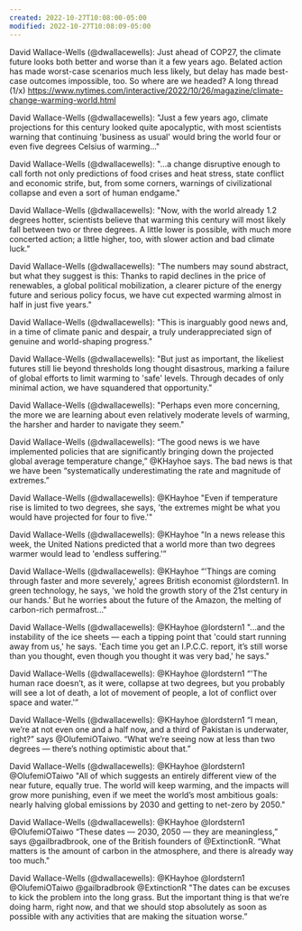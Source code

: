 ```yaml
---
created: 2022-10-27T10:08:00-05:00
modified: 2022-10-27T10:08:09-05:00
---
```


David Wallace-Wells (@dwallacewells): Just ahead of COP27, the climate future looks both better and worse than it a few years ago. Belated action has made worst-case scenarios much less likely, but delay has made best-case outcomes impossible, too. So where are we headed? A long thread (1/x) https://www.nytimes.com/interactive/2022/10/26/magazine/climate-change-warming-world.html

David Wallace-Wells (@dwallacewells): "Just a few years ago, climate projections for this century looked quite apocalyptic, with most scientists warning that continuing 'business as usual' would bring the world four or even five degrees Celsius of warming..."

David Wallace-Wells (@dwallacewells): "...a change disruptive enough to call forth not only predictions of food crises and heat stress, state conflict and economic strife, but, from some corners, warnings of civilizational collapse and even a sort of human endgame."

David Wallace-Wells (@dwallacewells): "Now, with the world already 1.2 degrees hotter, scientists believe that warming this century will most likely fall between two or three degrees. A little lower is possible, with much more concerted action; a little higher, too, with slower action and bad climate luck."

David Wallace-Wells (@dwallacewells): "The numbers may sound abstract, but what they suggest is this: Thanks to rapid declines in the price of renewables, a global political mobilization, a clearer picture of the energy future and serious policy focus, we have cut expected warming almost in half in just five years."

David Wallace-Wells (@dwallacewells): "This is inarguably good news and, in a time of climate panic and despair, a truly underappreciated sign of genuine and world-shaping progress."

David Wallace-Wells (@dwallacewells): "But just as important, the likeliest futures still lie beyond thresholds long thought disastrous, marking a failure of global efforts to limit warming to 'safe' levels. Through decades of only minimal action, we have squandered that opportunity."

David Wallace-Wells (@dwallacewells): "Perhaps even more concerning, the more we are learning about even relatively moderate levels of warming, the harsher and harder to navigate they seem."

David Wallace-Wells (@dwallacewells): “The good news is we have implemented policies that are significantly bringing down the projected global average temperature change,” @KHayhoe says. The bad news is that we have been “systematically underestimating the rate and magnitude of extremes.”

David Wallace-Wells (@dwallacewells): @KHayhoe "Even if temperature rise is limited to two degrees, she says, 'the extremes might be what you would have projected for four to five.'"

David Wallace-Wells (@dwallacewells): @KHayhoe "In a news release this week, the United Nations predicted that a world more than two degrees warmer would lead to 'endless suffering.'”

David Wallace-Wells (@dwallacewells): @KHayhoe “'Things are coming through faster and more severely,' agrees British economist @lordstern1. In green technology, he says, 'we hold the growth story of the 21st century in our hands.' But he worries about the future of the Amazon, the melting of carbon-rich permafrost..."

David Wallace-Wells (@dwallacewells): @KHayhoe @lordstern1 "...and the instability of the ice sheets — each a tipping point that 'could start running away from us,' he says. 'Each time you get an I.P.C.C. report, it’s still worse than you thought, even though you thought it was very bad,' he says."

David Wallace-Wells (@dwallacewells): @KHayhoe @lordstern1 “'The human race doesn’t, as it were, collapse at two degrees, but you probably will see a lot of death, a lot of movement of people, a lot of conflict over space and water.'”

David Wallace-Wells (@dwallacewells): @KHayhoe @lordstern1 “I mean, we’re at not even one and a half now, and a third of Pakistan is underwater, right?” says @OlufemiOTaiwo. “What we’re seeing now at less than two degrees — there’s nothing optimistic about that.”

David Wallace-Wells (@dwallacewells): @KHayhoe @lordstern1 @OlufemiOTaiwo "All of which suggests an entirely different view of the near future, equally true. The world will keep warming, and the impacts will grow more punishing, even if we meet the world’s most ambitious goals: nearly halving global emissions by 2030 and getting to net-zero by 2050."

David Wallace-Wells (@dwallacewells): @KHayhoe @lordstern1 @OlufemiOTaiwo “These dates — 2030, 2050 — they are meaningless,” says @gailbradbrook, one of the British founders of @ExtinctionR. “What matters is the amount of carbon in the atmosphere, and there is already way too much."

David Wallace-Wells (@dwallacewells): @KHayhoe @lordstern1 @OlufemiOTaiwo @gailbradbrook @ExtinctionR "The dates can be excuses to kick the problem into the long grass. But the important thing is that we’re doing harm, right now, and that we should stop absolutely as soon as possible with any activities that are making the situation worse.”
